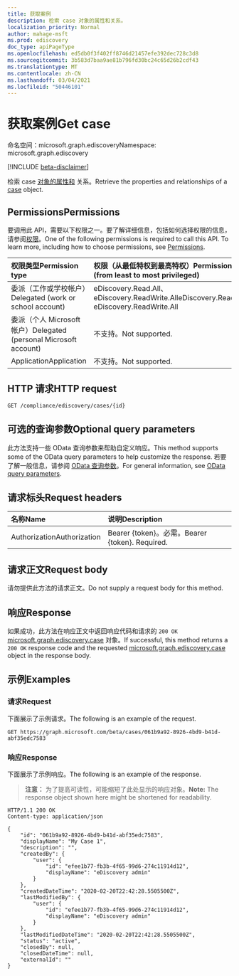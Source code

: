 ```yaml
---
title: 获取案例
description: 检索 case 对象的属性和关系。
localization_priority: Normal
author: mahage-msft
ms.prod: ediscovery
doc_type: apiPageType
ms.openlocfilehash: ed5db0f3f402ff8746d21457efe392dec728c3d8
ms.sourcegitcommit: 3b583d7baa9ae81b796fd30bc24c65d26b2cdf43
ms.translationtype: MT
ms.contentlocale: zh-CN
ms.lasthandoff: 03/04/2021
ms.locfileid: "50446101"
---
```

# <a name="get-case"></a><span data-ttu-id="f1383-103">获取案例</span><span class="sxs-lookup"><span data-stu-id="f1383-103">Get case</span></span>

<span data-ttu-id="f1383-104">命名空间：microsoft.graph.ediscovery</span><span class="sxs-lookup"><span data-stu-id="f1383-104">Namespace: microsoft.graph.ediscovery</span></span>

[!INCLUDE [beta-disclaimer](../../includes/beta-disclaimer.md)]

<span data-ttu-id="f1383-105">检索 case [对象的属性和](../resources/ediscovery-case.md) 关系。</span><span class="sxs-lookup"><span data-stu-id="f1383-105">Retrieve the properties and relationships of a [case](../resources/ediscovery-case.md) object.</span></span>

## <a name="permissions"></a><span data-ttu-id="f1383-106">Permissions</span><span class="sxs-lookup"><span data-stu-id="f1383-106">Permissions</span></span>

<span data-ttu-id="f1383-p101">要调用此 API，需要以下权限之一。要了解详细信息，包括如何选择权限的信息，请参阅[权限](/graph/permissions-reference)。</span><span class="sxs-lookup"><span data-stu-id="f1383-p101">One of the following permissions is required to call this API. To learn more, including how to choose permissions, see [Permissions](/graph/permissions-reference).</span></span>

|<span data-ttu-id="f1383-109">权限类型</span><span class="sxs-lookup"><span data-stu-id="f1383-109">Permission type</span></span>|<span data-ttu-id="f1383-110">权限（从最低特权到最高特权）</span><span class="sxs-lookup"><span data-stu-id="f1383-110">Permissions (from least to most privileged)</span></span>|
|:---|:---|
|<span data-ttu-id="f1383-111">委派（工作或学校帐户）</span><span class="sxs-lookup"><span data-stu-id="f1383-111">Delegated (work or school account)</span></span>|<span data-ttu-id="f1383-112">eDiscovery.Read.All、eDiscovery.ReadWrite.All</span><span class="sxs-lookup"><span data-stu-id="f1383-112">eDiscovery.Read.All, eDiscovery.ReadWrite.All</span></span>|
|<span data-ttu-id="f1383-113">委派（个人 Microsoft 帐户）</span><span class="sxs-lookup"><span data-stu-id="f1383-113">Delegated (personal Microsoft account)</span></span>|<span data-ttu-id="f1383-114">不支持。</span><span class="sxs-lookup"><span data-stu-id="f1383-114">Not supported.</span></span>|
|<span data-ttu-id="f1383-115">Application</span><span class="sxs-lookup"><span data-stu-id="f1383-115">Application</span></span>|<span data-ttu-id="f1383-116">不支持。</span><span class="sxs-lookup"><span data-stu-id="f1383-116">Not supported.</span></span>|

## <a name="http-request"></a><span data-ttu-id="f1383-117">HTTP 请求</span><span class="sxs-lookup"><span data-stu-id="f1383-117">HTTP request</span></span>

<!-- { "blockType": "ignored" } -->

```http
GET /compliance/ediscovery/cases/{id}
```

## <a name="optional-query-parameters"></a><span data-ttu-id="f1383-118">可选的查询参数</span><span class="sxs-lookup"><span data-stu-id="f1383-118">Optional query parameters</span></span>

<span data-ttu-id="f1383-119">此方法支持一些 OData 查询参数来帮助自定义响应。</span><span class="sxs-lookup"><span data-stu-id="f1383-119">This method supports some of the OData query parameters to help customize the response.</span></span> <span data-ttu-id="f1383-120">若要了解一般信息，请参阅 [OData 查询参数](/graph/query-parameters)。</span><span class="sxs-lookup"><span data-stu-id="f1383-120">For general information, see [OData query parameters](/graph/query-parameters).</span></span>

## <a name="request-headers"></a><span data-ttu-id="f1383-121">请求标头</span><span class="sxs-lookup"><span data-stu-id="f1383-121">Request headers</span></span>

| <span data-ttu-id="f1383-122">名称</span><span class="sxs-lookup"><span data-stu-id="f1383-122">Name</span></span>      |<span data-ttu-id="f1383-123">说明</span><span class="sxs-lookup"><span data-stu-id="f1383-123">Description</span></span>|
|:----------|:----------|
| <span data-ttu-id="f1383-124">Authorization</span><span class="sxs-lookup"><span data-stu-id="f1383-124">Authorization</span></span> | <span data-ttu-id="f1383-p103">Bearer {token}。必需。</span><span class="sxs-lookup"><span data-stu-id="f1383-p103">Bearer {token}. Required.</span></span> |

## <a name="request-body"></a><span data-ttu-id="f1383-127">请求正文</span><span class="sxs-lookup"><span data-stu-id="f1383-127">Request body</span></span>

<span data-ttu-id="f1383-128">请勿提供此方法的请求正文。</span><span class="sxs-lookup"><span data-stu-id="f1383-128">Do not supply a request body for this method.</span></span>

## <a name="response"></a><span data-ttu-id="f1383-129">响应</span><span class="sxs-lookup"><span data-stu-id="f1383-129">Response</span></span>

<span data-ttu-id="f1383-130">如果成功，此方法在响应正文中返回响应代码和请求的 `200 OK` [microsoft.graph.ediscovery.case](../resources/ediscovery-case.md) 对象。</span><span class="sxs-lookup"><span data-stu-id="f1383-130">If successful, this method returns a `200 OK` response code and the requested [microsoft.graph.ediscovery.case](../resources/ediscovery-case.md) object in the response body.</span></span>

## <a name="examples"></a><span data-ttu-id="f1383-131">示例</span><span class="sxs-lookup"><span data-stu-id="f1383-131">Examples</span></span>

### <a name="request"></a><span data-ttu-id="f1383-132">请求</span><span class="sxs-lookup"><span data-stu-id="f1383-132">Request</span></span>

<span data-ttu-id="f1383-133">下面展示了示例请求。</span><span class="sxs-lookup"><span data-stu-id="f1383-133">The following is an example of the request.</span></span>
<!-- {
  "blockType": "request",
  "name": "get_case"
}-->

```http
GET https://graph.microsoft.com/beta/cases/061b9a92-8926-4bd9-b41d-abf35edc7583
```

### <a name="response"></a><span data-ttu-id="f1383-134">响应</span><span class="sxs-lookup"><span data-stu-id="f1383-134">Response</span></span>

<span data-ttu-id="f1383-135">下面展示了示例响应。</span><span class="sxs-lookup"><span data-stu-id="f1383-135">The following is an example of the response.</span></span>

> <span data-ttu-id="f1383-136">**注意：** 为了提高可读性，可能缩短了此处显示的响应对象。</span><span class="sxs-lookup"><span data-stu-id="f1383-136">**Note:** The response object shown here might be shortened for readability.</span></span> 

<!-- {
  "blockType": "response",
  "truncated": true,
  "@odata.type": "microsoft.graph.ediscovery.case"
} -->

```http
HTTP/1.1 200 OK
Content-type: application/json

{
    "id": "061b9a92-8926-4bd9-b41d-abf35edc7583",
    "displayName": "My Case 1",
    "description": "",
    "createdBy": {
        "user": {
            "id": "efee1b77-fb3b-4f65-99d6-274c11914d12",
            "displayName": "eDiscovery admin"
        }
    },
    "createdDateTime": "2020-02-20T22:42:28.5505500Z",
    "lastModifiedBy": {
        "user": {
            "id": "efee1b77-fb3b-4f65-99d6-274c11914d12",
            "displayName": "eDiscovery admin"
        }
    },
    "lastModifiedDateTime": "2020-02-20T22:42:28.5505500Z",
    "status": "active",
    "closedBy": null,
    "closedDateTime": null,
    "externalId": ""
}
```

<!-- uuid: 16cd6b66-4b1a-43a1-adaf-3a886856ed98
2019-02-04 14:57:30 UTC -->
<!-- {
  "type": "#page.annotation",
  "description": "Get Case",
  "keywords": "",
  "section": "documentation",
  "tocPath": ""
}-->
